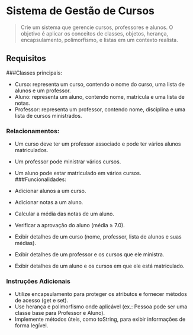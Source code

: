 # Sistema de Gestão de Cursos
> Crie um sistema que gerencie cursos, professores e alunos. O objetivo é aplicar os conceitos de classes, objetos, herança, encapsulamento, polimorfismo, e listas em um contexto realista.

## Requisitos
###Classes principais:

- Curso: representa um curso, contendo o nome do curso, uma lista de alunos e um professor.
- Aluno: representa um aluno, contendo nome, matrícula e uma lista de notas.
- Professor: representa um professor, contendo nome, disciplina e uma lista de cursos ministrados.
### Relacionamentos:

- Um curso deve ter um professor associado e pode ter vários alunos matriculados.
- Um professor pode ministrar vários cursos.
- Um aluno pode estar matriculado em vários cursos.
###Funcionalidades:

- Adicionar alunos a um curso.
- Adicionar notas a um aluno.
- Calcular a média das notas de um aluno.
- Verificar a aprovação do aluno (média ≥ 7.0).
- Exibir detalhes de um curso (nome, professor, lista de alunos e suas médias).
- Exibir detalhes de um professor e os cursos que ele ministra.
- Exibir detalhes de um aluno e os cursos em que ele está matriculado.
### Instruções Adicionais
- Utilize encapsulamento para proteger os atributos e fornecer métodos de acesso (get e set).
- Use herança e polimorfismo onde aplicável (ex.: Pessoa pode ser uma classe base para Professor e Aluno).
- Implemente métodos úteis, como toString, para exibir informações de forma legível.
